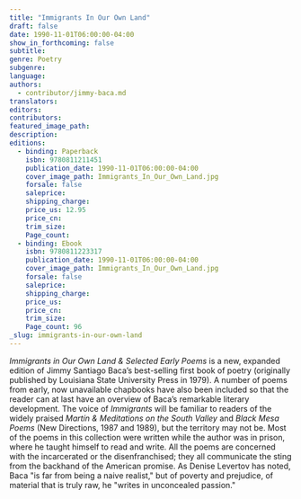 ```yaml
---
title: "Immigrants In Our Own Land"
draft: false
date: 1990-11-01T06:00:00-04:00
show_in_forthcoming: false
subtitle:
genre: Poetry
subgenre:
language:
authors:
  - contributor/jimmy-baca.md
translators:
editors:
contributors:
featured_image_path:
description:
editions:
  - binding: Paperback
    isbn: 9780811211451
    publication_date: 1990-11-01T06:00:00-04:00
    cover_image_path: Immigrants_In_Our_Own_Land.jpg
    forsale: false
    saleprice:
    shipping_charge:
    price_us: 12.95
    price_cn:
    trim_size:
    Page_count:
  - binding: Ebook
    isbn: 9780811223317
    publication_date: 1990-11-01T06:00:00-04:00
    cover_image_path: Immigrants_In_Our_Own_Land.jpg
    forsale: false
    saleprice:
    shipping_charge:
    price_us:
    price_cn:
    trim_size:
    Page_count: 96
_slug: immigrants-in-our-own-land
---
```


_Immigrants in Our Own Land & Selected Early Poems_ is a new, expanded edition of Jimmy Santiago Baca’s best-selling first book of poetry (originally published by Louisiana State University Press in 1979). A number of poems from early, now unavailable chapbooks have also been included so that the reader can at last have an overview of Baca’s remarkable literary development. The voice of _Immigrants_ will be familiar to readers of the widely praised _Martín & Meditations on the South Valley_ and _Black Mesa Poems_ (New Directions, 1987 and 1989), but the territory may not be. Most of the poems in this collection were written while the author was in prison, where he taught himself to read and write. All the poems are concerned with the incarcerated or the disenfranchised; they all communicate the sting from the backhand of the American promise. As Denise Levertov has noted, Baca "is far from being a naive realist," but of poverty and prejudice, of material that is truly raw, he "writes in unconcealed passion."

